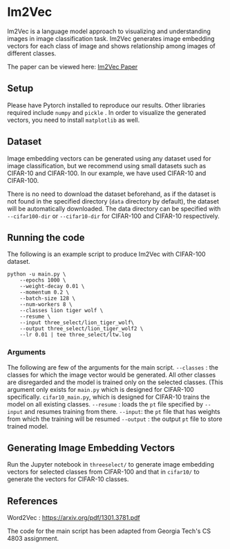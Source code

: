 # Im2Vec
Im2Vec is a language model approach to visualizing and understanding images in image classification task. Im2Vec generates image embedding vectors for each class of image and shows relationship among images of different classes. 

The paper can be viewed here: [Im2Vec Paper](https://github.com/irenelee5645/image_vector/blob/main/Im2Vec.pdf)

## Setup
Please have Pytorch installed to reproduce our results.
Other libraries required include `numpy` and `pickle` .
In order to visualize the generated vectors, you need to install `matplotlib` as well.


## Dataset
Image embedding vectors can be generated using any dataset used for image classification, but we recommend using small datasets such as CIFAR-10 and CIFAR-100.
In our example, we have used CIFAR-10 and CIFAR-100.

There is no need to download the dataset beforehand, as if the dataset is not found in the specified directory (`data` directory by default),  the dataset will be automatically downloaded. The data directory can be specified with `--cifar100-dir` or `--cifar10-dir` for CIFAR-100 and CIFAR-10 respectively.

## Running the code
The following is an example script to produce Im2Vec with CIFAR-100 dataset.

    python -u main.py \
    	--epochs 1000 \
    	--weight-decay 0.01 \
    	--momentum 0.2 \
    	--batch-size 128 \
    	--num-workers 8 \
    	--classes lion tiger wolf \
    	--resume \
    	--input three_select/lion_tiger_wolf\
    	--output three_select/lion_tiger_wolf2 \
    	--lr 0.01 | tee three_select/ltw.log

### Arguments 
The following are few of the arguments for the main script.
`--classes` : the classes for which the image vector would be generated. All other classes are disregarded and the model is trained only on the selected classes. (This argument only exists for `main.py` which is designed for CIFAR-100 specifically. `cifar10_main.py`, which is designed for CIFAR-10 trains the model on all existing classes.
`--resume` : loads the `pt` file specified by `--input` and resumes training from there.
`--input`: the `pt` file that has weights from which the training will be resumed
`--output` : the output `pt` file to store trained model.

## Generating Image Embedding Vectors
Run the Jupyter notebook in `threeselect/` to generate image embedding vectors for selected classes from CIFAR-100 and that in `cifar10/` to generate the vectors for CIFAR-10 classes.

## References
Word2Vec : https://arxiv.org/pdf/1301.3781.pdf

The code for the main script has been adapted from Georgia Tech's CS 4803 assignment.
